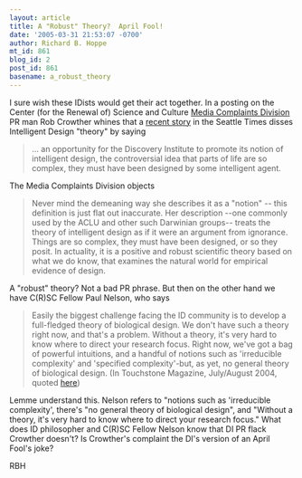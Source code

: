 ```yaml
---
layout: article
title: A "Robust" Theory?  April Fool!
date: '2005-03-31 21:53:07 -0700'
author: Richard B. Hoppe
mt_id: 861
blog_id: 2
post_id: 861
basename: a_robust_theory
---
```

I sure wish these IDists would get their act together.  In a  posting on the Center (for the Renewal of) Science and Culture [Media Complaints Division](http://www.evolutionnews.org/index.php?p=194&amp;more=1&amp;c=1&amp;tb=1&amp;pb=1) PR man Rob Crowther whines that a [recent story](http://seattletimes.nwsource.com/html/localnews/2002225932_design31m.html) in the Seattle Times disses Intelligent Design "theory" by saying

> ... an opportunity for the Discovery Institute to promote its notion of intelligent design, the controversial idea that parts of life are so complex, they must have been designed by some intelligent agent.

The Media Complaints Division objects

>  Never mind the demeaning way she describes it as a "notion" -- this definition is just flat out inaccurate. Her description --one commonly used by the ACLU and other such Darwinian groups-- treats the theory of intelligent design as if it were an argument from ignorance. Things are so complex, they must have been designed, or so they posit. In actuality, it is a positive and robust scientific theory based on what we do know, that examines the natural world for empirical evidence of design.

A "robust" theory?  Not a bad PR phrase.  But then on the other hand we have C(R)SC Fellow Paul Nelson, who says

> Easily the biggest challenge facing the ID community is to develop a full-fledged theory of biological design. We don't have such a theory right now, and that's a problem. Without a theory, it's very hard to know where to direct your research focus. Right now, we've got a bag of powerful intuitions, and a handful of notions such as 'irreducible complexity' and 'specified complexity'-but, as yet, no general theory of biological design.  (In Touchstone Magazine, July/August 2004, quoted [here](http://www.stcynic.com/blog/archives/2005/01/why_shouldnt_id.php))

Lemme understand this.  Nelson refers to "notions such as 'irreducible complexity', there's "no general theory of biological design", and "Without a theory, it's very hard to know where to direct your research focus."  What does ID philosopher and C(R)SC Fellow Nelson know that DI PR flack Crowther doesn't?  Is Crowther's complaint the DI's version of an April Fool's joke?

RBH
